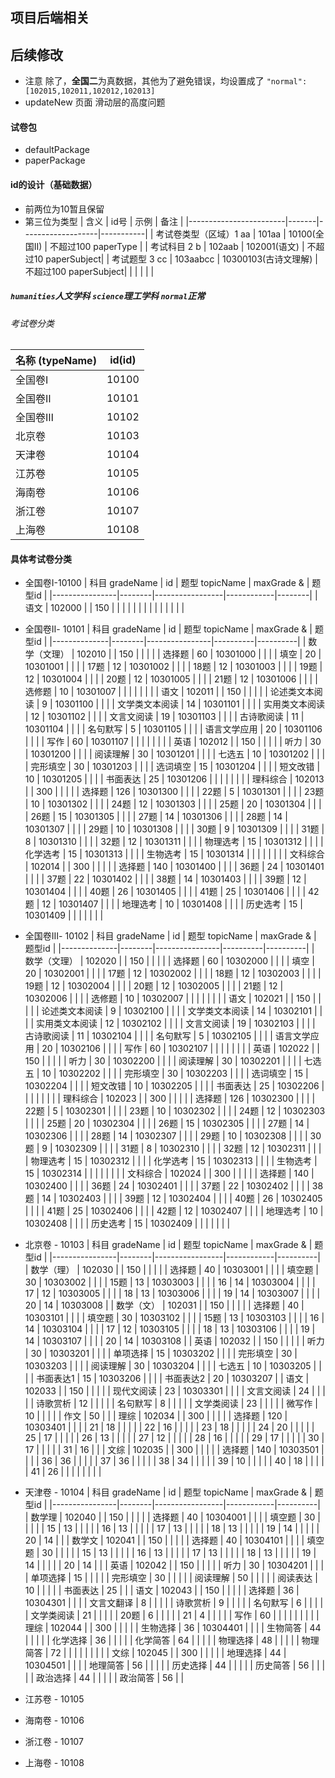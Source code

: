 ## 项目后端相关

## 后续修改
+ 注意 除了，**全国二**为真数据，其他为了避免错误，均设置成了 `"normal":[102015,102011,102012,102013]`
+ updateNew 页面 滑动层的高度问题

#### 试卷包
+ defaultPackage
+ paperPackage

#### id的设计（基础数据）
  - 前两位为10暂且保留
  - 第三位为类型
|          含义          | id号  |        示例       |    备注   |
|------------------------|-------|-------------------|-----------|
| 考试卷类型（区域）1 aa | 101aa | 10100(全国II)     | 不超过100 paperType |
| 考试科目 2 b          | 102aab | 102001(语文)       | 不超过10 paperSubject|
| 考试题型 3 cc          | 103aabcc | 10300103(古诗文理解) | 不超过100 paperSubject|
|                        |       |                   |           |

##### `humanities`人文学科 `science`理工学科 `normal`正常

###### 考试卷分类
| 名称 (typeName) | id(id) |
|-----------------|--------|
| 全国卷I         |  10100 |
| 全国卷Ⅱ         |  10101 |
| 全国卷Ⅲ         |  10102 |
| 北京卷          |  10103 |
| 天津卷          |  10104 |
| 江苏卷          |  10105 |
| 海南卷          |  10106 |
| 浙江卷          |  10107 |
| 上海卷          |  10108 |

#### 具体考试卷分类
- 全国卷I-10100
| 科目 gradeName |   id   | 题型  topicName | maxGrade & | 题型id |
|----------------|--------|-----------------|------------|--------|
| 语文           | 102000 |                 |        150 |        |
|                |        |                 |            |        |
|                |        |                 |            |        |

- 全国卷Ⅱ- 10101 
  |     科目 gradeName    |   id   |      题型  topicName    | maxGrade & |  题型id  |
  |--------------|--------|----------------|----------|----------|
  | 数学（文理） | 102010 |                |      150 |          |
  |              |        | 选择题         |       60 | 10301000 |
  |              |        | 填空           |       20 | 10301001 |
  |              |        | 17题           |       12 | 10301002 |
  |              |        | 18题           |       12 | 10301003 |
  |              |        | 19题           |       12 | 10301004 |
  |              |        | 20题           |       12 | 10301005 |
  |              |        | 21题           |       12 | 10301006 |
  |              |        | 选修题         |       10 | 10301007 |
  |              |        |                |          |          |
  | 语文         | 102011 |                |      150 |          |
  |              |        | 论述类文本阅读 |        9 | 10301100 |
  |              |        | 文学类文本阅读 |       14 | 10301101 |
  |              |        | 实用类文本阅读 |       12 | 10301102 |
  |              |        | 文言文阅读     |       19 | 10301103 |
  |              |        | 古诗歌阅读     |       11 | 10301104 |
  |              |        | 名句默写       |        5 | 10301105 |
  |              |        | 语言文学应用   |       20 | 10301106 |
  |              |        | 写作           |       60 | 10301107 |
  |              |        |                |          |          |
  | 英语         | 102012 |                |      150 |          |
  |              |        | 听力           |       30 | 10301200 |
  |              |        | 阅读理解       |       30 | 10301201 |
  |              |        | 七选五         |       10 | 10301202 |
  |              |        | 完形填空       |       30 | 10301203 |
  |              |        | 选词填空       |       15 | 10301204 |
  |              |        | 短文改错       |       10 | 10301205 |
  |              |        | 书面表达       |       25 | 10301206 |
  |              |        |                |          |          |
  | 理科综合     | 102013 |                |      300 |          |
  |              |        | 选择题         |      126 | 10301300 |
  |              |        | 22题           |        5 | 10301301 |
  |              |        | 23题           |       10 | 10301302 |
  |              |        | 24题           |       12 | 10301303 |
  |              |        | 25题           |       20 | 10301304 |
  |              |        | 26题           |       15 | 10301305 |
  |              |        | 27题           |       14 | 10301306 |
  |              |        | 28题           |       14 | 10301307 |
  |              |        | 29题           |       10 | 10301308 |
  |              |        | 30题           |        9 | 10301309 |
  |              |        | 31题           |        8 | 10301310 |
  |              |        | 32题           |       12 | 10301311 |
  |              |        | 物理选考       |       15 | 10301312 |
  |              |        | 化学选考       |       15 | 10301313 |
  |              |        | 生物选考       |       15 | 10301314 |
  |              |        |                |          |          |
  | 文科综合     | 102014 |                |      300 |          |
  |              |        | 选择题         |      140 | 10301400 |
  |              |        | 36题           |       24 | 10301401 |
  |              |        | 37题           |       22 | 10301402 |
  |              |        | 38题           |       14 | 10301403 |
  |              |        | 39题           |       12 | 10301404 |
  |              |        | 40题           |       26 | 10301405 |
  |              |        | 41题           |       25 | 10301406 |
  |              |        | 42题           |       12 | 10301407 |
  |              |        | 地理选考       |       10 | 10301408 |
  |              |        | 历史选考       |       15 | 10301409 |
  |              |        |                |          |          |

- 全国卷Ⅲ- 10102 
  |     科目 gradeName    |   id   |      题型  topicName    | maxGrade & |  题型id  |
  |--------------|--------|----------------|----------|----------|
  | 数学（文理） | 102020 |                |      150 |          |
  |              |        | 选择题         |       60 | 10302000 |
  |              |        | 填空           |       20 | 10302001 |
  |              |        | 17题           |       12 | 10302002 |
  |              |        | 18题           |       12 | 10302003 |
  |              |        | 19题           |       12 | 10302004 |
  |              |        | 20题           |       12 | 10302005 |
  |              |        | 21题           |       12 | 10302006 |
  |              |        | 选修题         |       10 | 10302007 |
  |              |        |                |          |          |
  | 语文         | 102021 |                |      150 |          |
  |              |        | 论述类文本阅读 |        9 | 10302100 |
  |              |        | 文学类文本阅读 |       14 | 10302101 |
  |              |        | 实用类文本阅读 |       12 | 10302102 |
  |              |        | 文言文阅读     |       19 | 10302103 |
  |              |        | 古诗歌阅读     |       11 | 10302104 |
  |              |        | 名句默写       |        5 | 10302105 |
  |              |        | 语言文学应用   |       20 | 10302106 |
  |              |        | 写作           |       60 | 10302107 |
  |              |        |                |          |          |
  | 英语         | 102022 |                |      150 |          |
  |              |        | 听力           |       30 | 10302200 |
  |              |        | 阅读理解       |       30 | 10302201 |
  |              |        | 七选五         |       10 | 10302202 |
  |              |        | 完形填空       |       30 | 10302203 |
  |              |        | 选词填空       |       15 | 10302204 |
  |              |        | 短文改错       |       10 | 10302205 |
  |              |        | 书面表达       |       25 | 10302206 |
  |              |        |                |          |          |
  | 理科综合     | 102023 |                |      300 |          |
  |              |        | 选择题         |      126 | 10302300 |
  |              |        | 22题           |        5 | 10302301 |
  |              |        | 23题           |       10 | 10302302 |
  |              |        | 24题           |       12 | 10302303 |
  |              |        | 25题           |       20 | 10302304 |
  |              |        | 26题           |       15 | 10302305 |
  |              |        | 27题           |       14 | 10302306 |
  |              |        | 28题           |       14 | 10302307 |
  |              |        | 29题           |       10 | 10302308 |
  |              |        | 30题           |        9 | 10302309 |
  |              |        | 31题           |        8 | 10302310 |
  |              |        | 32题           |       12 | 10302311 |
  |              |        | 物理选考       |       15 | 10302312 |
  |              |        | 化学选考       |       15 | 10302313 |
  |              |        | 生物选考       |       15 | 10302314 |
  |              |        |                |          |          |
  | 文科综合     | 102024 |                |      300 |          |
  |              |        | 选择题         |      140 | 10302400 |
  |              |        | 36题           |       24 | 10302401 |
  |              |        | 37题           |       22 | 10302402 |
  |              |        | 38题           |       14 | 10302403 |
  |              |        | 39题           |       12 | 10302404 |
  |              |        | 40题           |       26 | 10302405 |
  |              |        | 41题           |       25 | 10302406 |
  |              |        | 42题           |       12 | 10302407 |
  |              |        | 地理选考       |       10 | 10302408 |
  |              |        | 历史选考       |       15 | 10302409 |
  |              |        |                |          |          |


- 北京卷 - 10103
| 科目 gradeName |   id   | 题型  topicName | maxGrade & |  题型id  |
|----------------|--------|-----------------|------------|----------|
| 数学（理）     | 102030 |                 |        150 |          |
|                |        | 选择题          |         40 | 10303001 |
|                |        | 填空题          |         30 | 10303002 |
|                |        | 15题            |         13 | 10303003 |
|                |        | 16              |         14 | 10303004 |
|                |        | 17              |         12 | 10303005 |
|                |        | 18              |         13 | 10303006 |
|                |        | 19              |         14 | 10303007 |
|                |        | 20              |         14 | 10303008 |
| 数学（文）     | 102031 |                 |        150 |          |
|                |        | 选择题          |         40 | 10303101 |
|                |        | 填空题          |         30 | 10303102 |
|                |        | 15题            |         13 | 10303103 |
|                |        | 16              |         14 | 10303104 |
|                |        | 17              |         12 | 10303105 |
|                |        | 18              |         13 | 10303106 |
|                |        | 19              |         14 | 10303107 |
|                |        | 20              |         14 | 10303108 |
| 英语           | 102032 |                 |        150 |          |
|                |        | 听力            |         30 | 10303201 |
|                |        | 单项选择        |         15 | 10303202 |
|                |        | 完形填空        |         30 | 10303203 |
|                |        | 阅读理解        |         30 | 10303204 |
|                |        | 七选五          |         10 | 10303205 |
|                |        | 书面表达1       |         15 | 10303206 |
|                |        | 书面表达2       |         20 | 10303207 |
| 语文           | 102033 |                 |        150 |          |
|                |        | 现代文阅读      |         23 | 10303301 |
|                |        | 文言文阅读      |         24 |          |
|                |        | 诗歌赏析        |         12 |          |
|                |        | 名句默写        |          8 |          |
|                |        | 文学类阅读      |         23 |          |
|                |        | 微写作          |         10 |          |
|                |        | 作文            |         50 |          |
| 理综           | 102034 |                 |        300 |          |
|                |        | 选择题          |        120 | 10303401 |
|                |        | 21              |         18 |          |
|                |        | 22              |         16 |          |
|                |        | 23              |         18 |          |
|                |        | 24              |         20 |          |
|                |        | 25              |         17 |          |
|                |        | 26              |         13 |          |
|                |        | 27              |         12 |          |
|                |        | 28              |         16 |          |
|                |        | 29              |         17 |          |
|                |        | 30              |         17 |          |
|                |        | 31              |         16 |          |
| 文综           | 102035 |                 |        300 |          |
|                |        | 选择题          |        140 | 10303501 |
|                |        | 36              |         36 |          |
|                |        | 37              |         36 |          |
|                |        | 38              |         34 |          |
|                |        | 39              |         10 |          |
|                |        | 40              |         18 |          |
|                |        | 41              |         26 |          |
|                |        |               |            |          |

- 天津卷 - 10104 
| 科目 gradeName |   id   | 题型  topicName | maxGrade & |  题型id  |
|----------------|--------|-----------------|------------|----------|
| 数学理         | 102040 |                 |        150 |          |
|                |        | 选择题          |         40 | 10304001 |
|                |        | 填空题          |         30 |          |
|                |        | 15              |         13 |          |
|                |        | 16              |         13 |          |
|                |        | 17              |         13 |          |
|                |        | 18              |         13 |          |
|                |        | 19              |         14 |          |
|                |        | 20              |         14 |          |
| 数学文         | 102041 |                 |        150 |          |
|                |        | 选择题          |         40 | 10304101 |
|                |        | 填空题          |         30 |          |
|                |        | 15              |         13 |          |
|                |        | 16              |         13 |          |
|                |        | 17              |         13 |          |
|                |        | 18              |         13 |          |
|                |        | 19              |         14 |          |
|                |        | 20              |         14 |          |
| 英语           | 102042 |                 |        150 |          |
|                |        | 听力            |         30 | 10304201 |
|                |        | 单项选择        |         15 |          |
|                |        | 完形填空        |         30 |          |
|                |        | 阅读理解        |         50 |          |
|                |        | 阅读表达        |         10 |          |
|                |        | 书面表达        |         25 |          |
| 语文           | 102043 |                 |        150 |          |
|                |        | 选择题          |         36 | 10304301 |
|                |        | 文言文翻译      |          8 |          |
|                |        | 诗歌赏析        |          9 |          |
|                |        | 名句默写        |          6 |          |
|                |        | 文学类阅读      |         21 |          |
|                |        | 20题            |          6 |          |
|                |        | 21              |          4 |          |
|                |        | 写作            |         60 |          |
|                |        |                 |            |          |
| 理综           | 102044 |                 |        300 |          |
|                |        | 生物选择        |         36 | 10304401 |
|                |        | 生物简答        |         44 |          |
|                |        | 化学选择        |         36 |          |
|                |        | 化学简答        |         64 |          |
|                |        | 物理选择        |         48 |          |
|                |        | 物理简答        |         72 |          |
|                |        |                 |            |          |
| 文综           | 102045 |                 |        300 |          |
|                |        | 地理选择        |         44 | 10304501 |
|                |        | 地理简答        |         56 |          |
|                |        | 历史选择        |         44 |          |
|                |        | 历史简答        |         56 |          |
|                |        | 政治选择        |         44 |          |
|                |        | 政治简答        |         56 |          |

- 江苏卷 - 10105 

- 海南卷 - 10106 

- 浙江卷 - 10107 

- 上海卷 - 10108 

